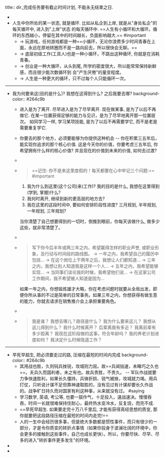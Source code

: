 title:: dir_完成任务要有截止时间计划, 不能永无结束之日.

-
- 人生中你所处的某一状态, 就是循环. 比如从私企到上岸, 就是从"身处私企"的每天循环中, 进入到"上岸"状态 的每天循环中. 
  ==人生有小循环和大循环。循环的东西越小，停留在其中的时间越长，负面影响越大.== #important
	- -> 玩游戏，任何游戏都是一种==小循环，无论你浪费多少时间青春在上面，永远在原地转圈而不是一路向前去，所以很快会无聊。==
	- -> 底层初级工作(工具人)也是一种小循环，不跳出这种循环, 你就是在消耗青春。
	- -> 创业是一种大循环，从头到尾, 所学的密度很大，所以能常常保持新鲜感，而且很少能次数循环到 会"产生厌倦"的量变程度。
	- -> 人生是一种更大的循环，只不过每个人只能循环一次。
- ---
- 我为何要来这(目的是什么)? 我想在这得到什么? 之后我要去哪?
  background-color:: #264c9b
	- 进入是为了离开. 尽早进入是为了尽早离开. 现在做某事, 是为了以后不再做它. 在某一位置获得足够的能力与见识，是为了尽早地离开那一位置层次。
	  如同学习一样,  学习某项技能, 是为了以后不再需要学它, 而不是老是需要重复学它.
	- 你要去的那个地方，必须要能够为你提供这种机会 -- 你在积累三五年后，能实现你追求的那个核心价值.
	  这是今天你的价值，你要考虑三五年后, 你希望拥有什么样的核心价值? 并且现在的价值到未来的价值, 如何去过渡?
	-
	- > ==记住: 你不是来这里度假的！每天都要在心中牢记三个问题:== #important
	  1. 我为什么到这里(这个公司)来(工作)?  我的目的是什么, 我想在这里得到(学到, 掌握)什么?
	  2. 我何时离开, 继续到新的更高层的地方去?
	  3. 我在这里的这段时间中, 要如何安排阶段性进度? 三月规划,  半年规划, 一年规划, 三年规划?
	  
	  当你清楚了自己想要得到的一切时，倒推到眼前，你每天该做什么, 做多少这些，就非常清楚了。
	-
	- > 写下你今后半年或两三年之内，希望赢得怎样的职业声誉, 或职业形象，及行动与时间段的路线图。
	  -> 一年之内，我希望自己的履历中包括… 
	  -> 在这个岗位上干两年之后，我想让人们都知道… 
	  -> 三年之内，我想让别人知道我是这样一个人… 
	  -> 五年之内，我希望能够实现… 
	  -> 当同事们谈论我的时候，我希望他们说… 
	  -> 在这家公司工作期间，我不希望被人知道是因为…
	  
	  如果一年之内，你想锻炼雄才大略，你在考虑问题时就要从全局出发，即便你所从事的不过是简单的日常事务。如果三年之内，你想获得有做生意的能力，你就去请求在销售推介会上承担重要角色。
	-
	- > 我是谁？ 
	  我想去哪儿？路径是什么？ 
	  我为什么要来这儿？ 
	  我想从这儿得到什么？ 
	  我什么时候离开？ 
	  后辈离我有多近？ 
	  我离前辈有多少距离？
	  我现在这阶段做的这事，符合年龄吗？ 
	  我的养老计划进度如何？ 
	  我决定什么时候隐退工作？
- ---
- 早死早超生, 把必须要走过的路, 压缩在最短的时间内完成
  background-color:: #264c9b
	- 其用战也胜，久则钝兵挫锐，攻城则力屈。故==兵闻拙速，未睹巧之久也==。夫兵久而国利者，未之有也。故兵贵胜，不贵久。 
	  -- 军队作战就要力争快速胜利，如果长久僵持，兵锋折损、锐气被挫，攻城就力竭。用兵打仗，只听说计谋不足但靠神速取胜的，没有见过有计谋却要长久作战的。战争旷日持久而对国家有利这种事，从来就没有过。  #saying
	- 学习数学, 英语, 考公等, 也要一鼓作气，十足投入，速战速决。慢慢吞吞，时间一长就很难保持住耐心，最终热水变冷水，反复烧，而完不成.
	- ==早死早超生. 如果要走完十万八千里后, 才能有获得真经思想的质变, 那你就要把这段路径压缩在最短的时间内走完!==
	- 人的一生中会经历很多事，但是绝大多数都是惯性事件，而只有很少的一部分，才是令你质变的转折点事情（如果你投身于波澜壮阔的环境中，你会更多的接触到这些事件，自己也成长更快）。所以，你要尽快、尽早、尽多的进入"转折事件更多发生"的环境。
-
-